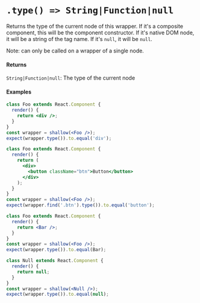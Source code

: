 # `.type() => String|Function|null`

Returns the type of the current node of this wrapper. If it's a composite component, this will be
the component constructor. If it's native DOM node, it will be a string of the tag name. If it's `null`, it will be `null`.

Note: can only be called on a wrapper of a single node.


#### Returns

`String|Function|null`: The type of the current node



#### Examples

```jsx
class Foo extends React.Component {
  render() {
    return <div />;
  }
}
const wrapper = shallow(<Foo />);
expect(wrapper.type()).to.equal('div');
```

```jsx
class Foo extends React.Component {
  render() {
    return (
      <div>
        <button className="btn">Button</button>
      </div>
    );
  }
}
const wrapper = shallow(<Foo />);
expect(wrapper.find('.btn').type()).to.equal('button');
```

```jsx
class Foo extends React.Component {
  render() {
    return <Bar />;
  }
}
const wrapper = shallow(<Foo />);
expect(wrapper.type()).to.equal(Bar);
```

```jsx
class Null extends React.Component {
  render() {
    return null;
  }
}
const wrapper = shallow(<Null />);
expect(wrapper.type()).to.equal(null);
```
